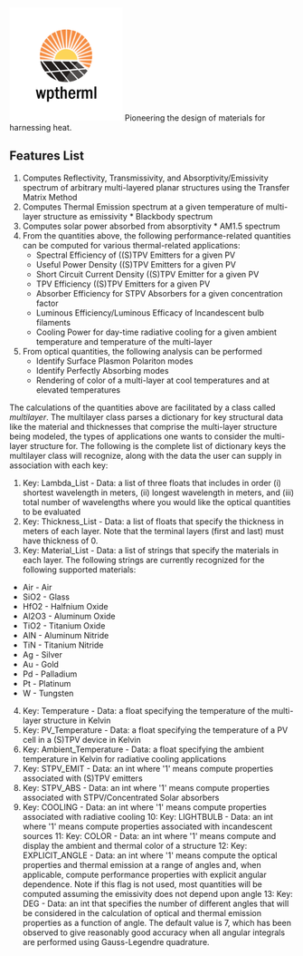 <img src="Logo/WPtherml.png" alt="drawing" width="200"/> 
Pioneering the design of materials for harnessing heat.


## Features List
1. Computes Reflectivity, Transmissivity, and Absorptivity/Emissivity spectrum of arbitrary multi-layered planar structures using the Transfer Matrix Method
2. Computes Thermal Emission spectrum at a given temperature of multi-layer structure as emissivity * Blackbody spectrum 
3. Computes solar power absorbed from absorptivity * AM1.5 spectrum
4. From the quantities above, the following performance-related quantities can be computed for various thermal-related applications:
   * Spectral Efficiency of ((S)TPV Emitters for a given PV
   * Useful Power Density ((S)TPV Emitters for a given PV
   * Short Circuit Current Density ((S)TPV Emitter for a given PV
   * TPV Efficiency ((S)TPV Emitters for a given PV
   * Absorber Efficiency for STPV Absorbers for a given concentration factor
   * Luminous Efficiency/Luminous Efficacy of Incandescent bulb filaments
   * Cooling Power for day-time radiative cooling for a given ambient temperature and temperature of the multi-layer
5. From optical quantities, the following analysis can be performed
   * Identify Surface Plasmon Polariton modes
   * Identify Perfectly Absorbing modes
   * Rendering of color of a multi-layer at cool temperatures and at elevated temperatures

The calculations of the quantities above are facilitated by a class called $multilayer$.  The multilayer class parses a dictionary for key 
structural data like the material and thicknesses that comprise the multi-layer structure being modeled, the types of applications one wants to
consider the multi-layer structure for.  The following is the complete list of dictionary keys the multilayer class will recognize, along with
the data the user can supply in association with each key:
1.  Key:  Lambda_List - Data: a list of three floats that includes in order (i) shortest wavelength in meters, (ii) longest wavelength in meters, and (iii) total number of wavelengths where you would like the optical quantities to be evaluated
2.  Key:  Thickness_List - Data: a list of floats that specify the thickness in meters of each layer.  Note that the terminal layers (first and last) must have thickness of 0.
3.  Key:  Material_List - Data: a list of strings that specify the materials in each layer.  The following strings are currently recognized for the following supported materials:
   * Air - Air
   * SiO2 - Glass
   * HfO2 - Halfnium Oxide
   * Al2O3 - Aluminum Oxide
   * TiO2 - Titanium Oxide
   * AlN  - Aluminum Nitride
   * TiN - Titanium Nitride
   * Ag - Silver
   * Au - Gold
   * Pd - Palladium
   * Pt - Platinum
   * W - Tungsten
4.  Key: Temperature - Data: a float specifying the temperature of the multi-layer structure in Kelvin
5.  Key: PV_Temperature - Data: a float specifying the temperature of a PV cell in a (S)TPV device in Kelvin
6.  Key: Ambient_Temperature - Data: a float specifying the ambient temperature in Kelvin for radiative cooling applications
7.  Key: STPV_EMIT - Data: an int where '1' means compute properties associated with (S)TPV emitters
8.  Key: STPV_ABS - Data: an int where '1' means compute properties associated with STPV/Concentrated Solar absorbers
9.  Key: COOLING - Data: an int where '1' means compute properties associated with radiative cooling
10:  Key: LIGHTBULB - Data: an int where '1' means compute properties associated with incandescent sources
11:  Key: COLOR - Data: an int where '1' means compute and display the ambient and thermal color of a structure
12:  Key: EXPLICIT_ANGLE - Data: an int where '1' means compute the optical properties and thermal emission at a range of angles and, when applicable, compute performance properties with explicit angular dependence.  Note if this flag is not used, most quantities will be computed assuming the emissivity does not depend upon angle
13:  Key: DEG - Data: an int that specifies the number of different angles that will be considered 
in the calculation of optical and thermal emission properties as a function of angle. The default value is 7, which has been observed to give reasonably good accuracy when all angular integrals are performed using Gauss-Legendre quadrature.
